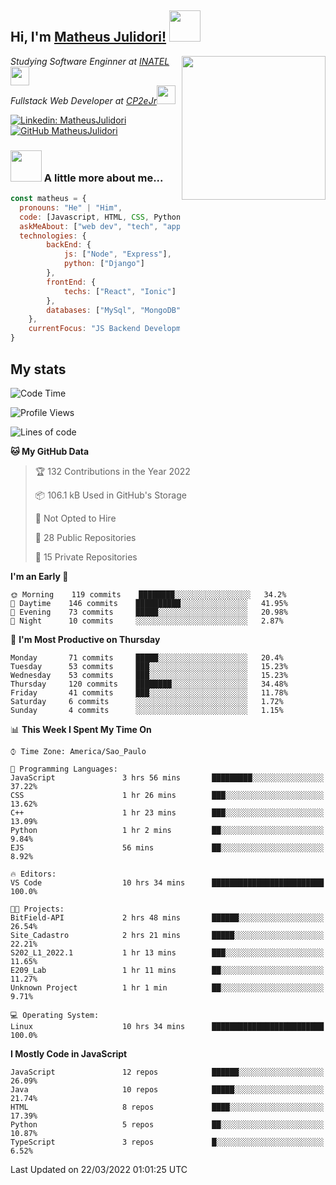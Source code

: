 <h2> Hi, I'm <a href="https://matheusjulidori.github.io" target="_blank">Matheus Julidori!</a> <img src="https://media.giphy.com/media/12oufCB0MyZ1Go/giphy.gif" width="50"></h2>
<img align='right' src="https://media.giphy.com/media/3oKIPnAiaMCws8nOsE/giphy.gif" width="230" height="auto">
<p><em>Studying Software Enginner at <a href="http://www.inatel.br" target="_blank">INATEL</a><img src="https://media.giphy.com/media/fYSnHlufseco8Fh93Z/giphy.gif" width="30"></br>
  Fullstack Web Developer at <a href="http://www.cp2ejr.com.br" target="_blank">CP2eJr</a><img src="https://media.giphy.com/media/WUlplcMpOCEmTGBtBW/giphy.gif" width="30"> 
</em></p>

[![Linkedin: MatheusJulidori](https://img.shields.io/badge/-MatheusJulidori-blue?style=flat-square&logo=Linkedin&logoColor=white&link=https://www.linkedin.com/in/MatheusJulidori/)](https://www.linkedin.com/in/MatheusJulidori/)
[![GitHub MatheusJulidori](https://img.shields.io/github/followers/matheusjulidori?label=follow&style=social)](https://github.com/MatheusJulidori)


### <img src="https://media.giphy.com/media/VgCDAzcKvsR6OM0uWg/giphy.gif" width="50"> A little more about me...  

```javascript
const matheus = {
  pronouns: "He" | "Him",
  code: [Javascript, HTML, CSS, Python, Java, C++, C],
  askMeAbout: ["web dev", "tech", "app dev", "games"],
  technologies: {
        backEnd: {
            js: ["Node", "Express"],
            python: ["Django"]
        },
        frontEnd: {
            techs: ["React", "Ionic"]
        },
        databases: ["MySql", "MongoDB","PostgreSQL"],
    },
    currentFocus: "JS Backend Development",
}
```
<h2>My stats</h2>

<!--START_SECTION:waka-->
![Code Time](http://img.shields.io/badge/Code%20Time-116%20hrs%2024%20mins-blue)

![Profile Views](http://img.shields.io/badge/Profile%20Views-7-blue)

![Lines of code](https://img.shields.io/badge/From%20Hello%20World%20I%27ve%20Written-526%20Thousand%20lines%20of%20code-blue)

**🐱 My GitHub Data** 

> 🏆 132 Contributions in the Year 2022
 > 
> 📦 106.1 kB Used in GitHub's Storage 
 > 
> 🚫 Not Opted to Hire
 > 
> 📜 28 Public Repositories 
 > 
> 🔑 15 Private Repositories  
 > 
**I'm an Early 🐤** 

```text
🌞 Morning    119 commits    ████████░░░░░░░░░░░░░░░░░   34.2% 
🌆 Daytime    146 commits    ██████████░░░░░░░░░░░░░░░   41.95% 
🌃 Evening    73 commits     █████░░░░░░░░░░░░░░░░░░░░   20.98% 
🌙 Night      10 commits     ░░░░░░░░░░░░░░░░░░░░░░░░░   2.87%

```
📅 **I'm Most Productive on Thursday** 

```text
Monday       71 commits     █████░░░░░░░░░░░░░░░░░░░░   20.4% 
Tuesday      53 commits     ███░░░░░░░░░░░░░░░░░░░░░░   15.23% 
Wednesday    53 commits     ███░░░░░░░░░░░░░░░░░░░░░░   15.23% 
Thursday     120 commits    ████████░░░░░░░░░░░░░░░░░   34.48% 
Friday       41 commits     ███░░░░░░░░░░░░░░░░░░░░░░   11.78% 
Saturday     6 commits      ░░░░░░░░░░░░░░░░░░░░░░░░░   1.72% 
Sunday       4 commits      ░░░░░░░░░░░░░░░░░░░░░░░░░   1.15%

```


📊 **This Week I Spent My Time On** 

```text
⌚︎ Time Zone: America/Sao_Paulo

💬 Programming Languages: 
JavaScript               3 hrs 56 mins       █████████░░░░░░░░░░░░░░░░   37.22% 
CSS                      1 hr 26 mins        ███░░░░░░░░░░░░░░░░░░░░░░   13.62% 
C++                      1 hr 23 mins        ███░░░░░░░░░░░░░░░░░░░░░░   13.09% 
Python                   1 hr 2 mins         ██░░░░░░░░░░░░░░░░░░░░░░░   9.84% 
EJS                      56 mins             ██░░░░░░░░░░░░░░░░░░░░░░░   8.92%

🔥 Editors: 
VS Code                  10 hrs 34 mins      █████████████████████████   100.0%

🐱‍💻 Projects: 
BitField-API             2 hrs 48 mins       ██████░░░░░░░░░░░░░░░░░░░   26.54% 
Site_Cadastro            2 hrs 21 mins       █████░░░░░░░░░░░░░░░░░░░░   22.21% 
S202_L1_2022.1           1 hr 13 mins        ███░░░░░░░░░░░░░░░░░░░░░░   11.65% 
E209_Lab                 1 hr 11 mins        ██░░░░░░░░░░░░░░░░░░░░░░░   11.27% 
Unknown Project          1 hr 1 min          ██░░░░░░░░░░░░░░░░░░░░░░░   9.71%

💻 Operating System: 
Linux                    10 hrs 34 mins      █████████████████████████   100.0%

```

**I Mostly Code in JavaScript** 

```text
JavaScript               12 repos            ██████░░░░░░░░░░░░░░░░░░░   26.09% 
Java                     10 repos            █████░░░░░░░░░░░░░░░░░░░░   21.74% 
HTML                     8 repos             ████░░░░░░░░░░░░░░░░░░░░░   17.39% 
Python                   5 repos             ██░░░░░░░░░░░░░░░░░░░░░░░   10.87% 
TypeScript               3 repos             █░░░░░░░░░░░░░░░░░░░░░░░░   6.52%

```



 Last Updated on 22/03/2022 01:01:25 UTC
<!--END_SECTION:waka-->
